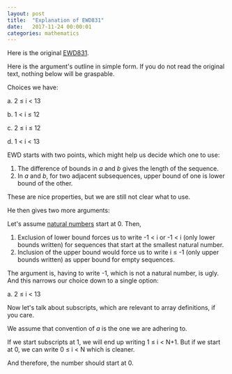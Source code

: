 ```yaml
---
layout: post
title:  "Explanation of EWD831"
date:   2017-11-24 00:00:01
categories: mathematics
---
```


Here is the original [EWD831][1].

Here is the argument's outline in simple form. If you do not read the
original text, nothing below will be graspable.

Choices we have:

a. 2 ≤ i < 13

b. 1 < i ≤ 12

c. 2 ≤ i ≤ 12

d. 1 < i < 13

EWD starts with two points, which might help us decide which one to
use:

1. The difference of bounds in *a* and *b* gives the length of the
   sequence.
2. In *a* and *b*, for two adjacent subsequences, upper bound of one is
lower bound of the other.

These are nice properties, but we are still not clear what to use.

He then gives two more arguments:

Let's assume [natural numbers][2] start at 0. Then,

1. Exclusion of lower bound forces us to write -1 < i or -1 < i (only
   lower bounds written) for sequences that start at the smallest
   natural number.
2. Inclusion of the upper bound would force us to write i ≤ -1 (only
   upper bounds written) as upper bound for empty sequences.

The argument is, having to write -1, which is not a natural number, is
ugly. And this narrows our choice down to a single option:

a. 2 ≤ i < 13

Now let's talk about subscripts, which are relevant to array
definitions, if you care.

We assume that convention of *a* is the one we are adhering to.

If we start subscripts at 1, we will end up writing 1 ≤ i < N+1. But
if we start at 0, we can write 0 ≤ i < N which is cleaner.

And therefore, the number should start at 0.

[1]: https://www.cs.utexas.edu/users/EWD/transcriptions/EWD08xx/EWD831.html
[2]: https://en.wikipedia.org/wiki/Natural_number
